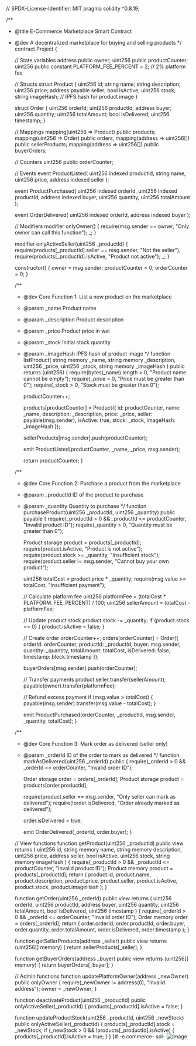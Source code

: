 // SPDX-License-Identifier: MIT
pragma solidity ^0.8.19;

/**
 * @title E-Commerce Marketplace Smart Contract
 * @dev A decentralized marketplace for buying and selling products
 */
contract Project {
    
    // State variables
    address public owner;
    uint256 public productCounter;
    uint256 public constant PLATFORM_FEE_PERCENT = 2; // 2% platform fee
    
    // Structs
    struct Product {
        uint256 id;
        string name;
        string description;
        uint256 price;
        address payable seller;
        bool isActive;
        uint256 stock;
        string imageHash; // IPFS hash for product image
    }
    
    struct Order {
        uint256 orderId;
        uint256 productId;
        address buyer;
        uint256 quantity;
        uint256 totalAmount;
        bool isDelivered;
        uint256 timestamp;
    }
    
    // Mappings
    mapping(uint256 => Product) public products;
    mapping(uint256 => Order) public orders;
    mapping(address => uint256[]) public sellerProducts;
    mapping(address => uint256[]) public buyerOrders;
    
    // Counters
    uint256 public orderCounter;
    
    // Events
    event ProductListed(
        uint256 indexed productId,
        string name,
        uint256 price,
        address indexed seller
    );
    
    event ProductPurchased(
        uint256 indexed orderId,
        uint256 indexed productId,
        address indexed buyer,
        uint256 quantity,
        uint256 totalAmount
    );
    
    event OrderDelivered(
        uint256 indexed orderId,
        address indexed buyer
    );
    
    // Modifiers
    modifier onlyOwner() {
        require(msg.sender == owner, "Only owner can call this function");
        _;
    }
    
    modifier onlyActiveSeller(uint256 _productId) {
        require(products[_productId].seller == msg.sender, "Not the seller");
        require(products[_productId].isActive, "Product not active");
        _;
    }
    
    constructor() {
        owner = msg.sender;
        productCounter = 0;
        orderCounter = 0;
    }
    
    /**
     * @dev Core Function 1: List a new product on the marketplace
     * @param _name Product name
     * @param _description Product description
     * @param _price Product price in wei
     * @param _stock Initial stock quantity
     * @param _imageHash IPFS hash of product image
     */
    function listProduct(
        string memory _name,
        string memory _description,
        uint256 _price,
        uint256 _stock,
        string memory _imageHash
    ) public returns (uint256) {
        require(bytes(_name).length > 0, "Product name cannot be empty");
        require(_price > 0, "Price must be greater than 0");
        require(_stock > 0, "Stock must be greater than 0");
        
        productCounter++;
        
        products[productCounter] = Product({
            id: productCounter,
            name: _name,
            description: _description,
            price: _price,
            seller: payable(msg.sender),
            isActive: true,
            stock: _stock,
            imageHash: _imageHash
        });
        
        sellerProducts[msg.sender].push(productCounter);
        
        emit ProductListed(productCounter, _name, _price, msg.sender);
        
        return productCounter;
    }
    
    /**
     * @dev Core Function 2: Purchase a product from the marketplace
     * @param _productId ID of the product to purchase
     * @param _quantity Quantity to purchase
     */
    function purchaseProduct(uint256 _productId, uint256 _quantity) public payable {
        require(_productId > 0 && _productId <= productCounter, "Invalid product ID");
        require(_quantity > 0, "Quantity must be greater than 0");
        
        Product storage product = products[_productId];
        require(product.isActive, "Product is not active");
        require(product.stock >= _quantity, "Insufficient stock");
        require(product.seller != msg.sender, "Cannot buy your own product");
        
        uint256 totalCost = product.price * _quantity;
        require(msg.value >= totalCost, "Insufficient payment");
        
        // Calculate platform fee
        uint256 platformFee = (totalCost * PLATFORM_FEE_PERCENT) / 100;
        uint256 sellerAmount = totalCost - platformFee;
        
        // Update product stock
        product.stock -= _quantity;
        if (product.stock == 0) {
            product.isActive = false;
        }
        
        // Create order
        orderCounter++;
        orders[orderCounter] = Order({
            orderId: orderCounter,
            productId: _productId,
            buyer: msg.sender,
            quantity: _quantity,
            totalAmount: totalCost,
            isDelivered: false,
            timestamp: block.timestamp
        });
        
        buyerOrders[msg.sender].push(orderCounter);
        
        // Transfer payments
        product.seller.transfer(sellerAmount);
        payable(owner).transfer(platformFee);
        
        // Refund excess payment
        if (msg.value > totalCost) {
            payable(msg.sender).transfer(msg.value - totalCost);
        }
        
        emit ProductPurchased(orderCounter, _productId, msg.sender, _quantity, totalCost);
    }
    
    /**
     * @dev Core Function 3: Mark order as delivered (seller only)
     * @param _orderId ID of the order to mark as delivered
     */
    function markAsDelivered(uint256 _orderId) public {
        require(_orderId > 0 && _orderId <= orderCounter, "Invalid order ID");
        
        Order storage order = orders[_orderId];
        Product storage product = products[order.productId];
        
        require(product.seller == msg.sender, "Only seller can mark as delivered");
        require(!order.isDelivered, "Order already marked as delivered");
        
        order.isDelivered = true;
        
        emit OrderDelivered(_orderId, order.buyer);
    }
    
    // View functions
    function getProduct(uint256 _productId) public view returns (
        uint256 id,
        string memory name,
        string memory description,
        uint256 price,
        address seller,
        bool isActive,
        uint256 stock,
        string memory imageHash
    ) {
        require(_productId > 0 && _productId <= productCounter, "Invalid product ID");
        Product memory product = products[_productId];
        return (
            product.id,
            product.name,
            product.description,
            product.price,
            product.seller,
            product.isActive,
            product.stock,
            product.imageHash
        );
    }
    
    function getOrder(uint256 _orderId) public view returns (
        uint256 orderId,
        uint256 productId,
        address buyer,
        uint256 quantity,
        uint256 totalAmount,
        bool isDelivered,
        uint256 timestamp
    ) {
        require(_orderId > 0 && _orderId <= orderCounter, "Invalid order ID");
        Order memory order = orders[_orderId];
        return (
            order.orderId,
            order.productId,
            order.buyer,
            order.quantity,
            order.totalAmount,
            order.isDelivered,
            order.timestamp
        );
    }
    
    function getSellerProducts(address _seller) public view returns (uint256[] memory) {
        return sellerProducts[_seller];
    }
    
    function getBuyerOrders(address _buyer) public view returns (uint256[] memory) {
        return buyerOrders[_buyer];
    }
    
    // Admin functions
    function updatePlatformOwner(address _newOwner) public onlyOwner {
        require(_newOwner != address(0), "Invalid address");
        owner = _newOwner;
    }
    
    function deactivateProduct(uint256 _productId) public onlyActiveSeller(_productId) {
        products[_productId].isActive = false;
    }
    
    function updateProductStock(uint256 _productId, uint256 _newStock) public onlyActiveSeller(_productId) {
        products[_productId].stock = _newStock;
        if (_newStock > 0 && !products[_productId].isActive) {
            products[_productId].isActive = true;
        }
    }
}# -e.commerce-.sol-
![image](https://github.com/user-attachments/assets/97161571-3765-434d-ba3c-d111662d4e04)
